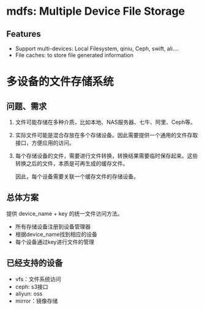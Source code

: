 # mdfs: Multiple Device File Storage



## Features

- Support multi-devices: Local Filesystem, qiniu, Ceph, swift, ali....
- File caches: to store file generated information

# 多设备的文件存储系统

## 问题、需求

1. 文件可能存储在多种介质，比如本地、NAS服务器、七牛、阿里、Ceph等。

2. 实际文件可能是混合存放在多个存储设备。因此需要提供一个通用的文件存取接口，方便应用的访问。

3. 每个存储设备的文件，需要进行文件转换，转换结果需要临时保存起来。这些转换之后的文件，本质是可再生成的缓存文件。

   因此，每个设备需要关联一个缓存文件的存储设备。

## 总体方案

提供 device_name + key 的统一文件访问方法。

- 所有存储设备注册到设备管理器
- 根据device_name找到相应的设备
- 每个设备通过key进行文件的管理

## 已经支持的设备

- vfs：文件系统访问
- ceph: s3接口
- aliyun: oss
- mirror：镜像存储


